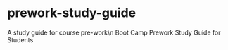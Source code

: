 # prework-study-guide
A study guide for course pre-work\n
Boot Camp Prework Study Guide for Students
